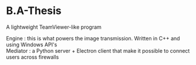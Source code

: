 # B.A-Thesis
A lightweight TeamViewer-like program 

Engine : this is what powers the image transmission. Written in C++ and using Windows API's <br/>
Mediator : a Python server + Electron client that make it possible to connect users across firewalls
